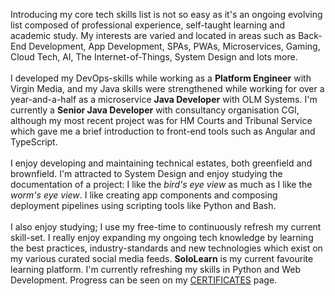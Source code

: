 
Introducing my core tech skills list is not so easy as it's an ongoing evolving list composed of professional 
experience, self-taught learning and academic study. My interests are varied and located in areas such as Back-End 
Development, App Development, SPAs, PWAs, Microservices, Gaming, Cloud Tech, AI, The Internet-of-Things, System Design 
and lots more.
<br/>
<br/>
I developed my DevOps-skills while working as a **Platform Engineer** with Virgin Media, and my Java skills were
strengthened while working for over a year-and-a-half as a microservice **Java Developer** with OLM Systems. I'm 
currently a **Senior Java Developer** with consultancy organisation CGI, although my most recent project was for 
HM Courts and Tribunal Service which gave me a brief introduction to front-end tools such as Angular and TypeScript.
<br/>
<br/>
I enjoy developing and maintaining technical estates, both greenfield and brownfield. I'm attracted to System Design and 
enjoy studying the documentation of a project: I like the *bird's eye view* as much as I like the *worm's eye view*. 
I like creating app components and composing deployment pipelines using scripting tools like Python and Bash. 
<br/>
<br/>
I also enjoy studying; I use my free-time to continuously refresh my current skill-set. I really enjoy expanding my 
ongoing tech knowledge by learning the best practices, industry-standards and new technologies which exist on my
various curated social media feeds. **SoloLearn** is my current favourite learning platform. I'm currently refreshing
my skills in Python and Web Development. Progress can be seen on my [CERTIFICATES](https://cv.lyle.app/certificates) 
page.
